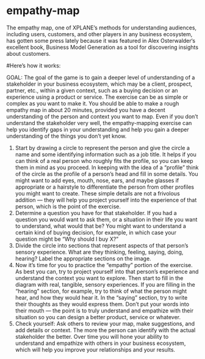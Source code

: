 # empathy-map
The empathy map, one of XPLANE’s methods for understanding audiences, including users, customers, and other players in any business ecosystem, has gotten some press lately because it was featured in Alex Osterwalder‘s excellent book, Business Model Generation as a tool for discovering insights about customers.

#Here’s how it works:

GOAL: The goal of the game is to gain a deeper level of understanding of a stakeholder in your business ecosystem, which may be a client, prospect, partner, etc., within a given context, such as a buying decision or an experience using a product or service. The exercise can be as simple or complex as you want to make it. You should be able to make a rough empathy map in about 20 minutes, provided you have a decent understanding of the person and context you want to map. Even if you don’t understand the stakeholder very well, the empathy-mapping exercise can help you identify gaps in your understanding and help you gain a deeper understanding of the things you don’t yet know.

1. Start by drawing a circle to represent the person and give the circle a name and some identifying information such as a job title. It helps if you can think of a real person who roughly fits the profile, so you can keep them in mind as you proceed. In keeping with the idea of a “profile” think of the circle as the profile of a person’s head and fill in some details. You might want to add eyes, mouth, nose, ears, and maybe glasses if appropriate or a hairstyle to differentiate the person from other profiles you might want to create. These simple details are not a frivolous addition — they will help you project yourself into the experience of that person, which is the point of the exercise.
1. Determine a question you have for that stakeholder. If you had a question you would want to ask them, or a situation in their life you want to understand, what would that be? You might want to understand a certain kind of buying decision, for example, in which case your question might be “Why should I buy X?”
1. Divide the circle into sections that represent aspects of that person’s sensory experience. What are they thinking, feeling, saying, doing, hearing? Label the appropriate sections on the image.
1. Now it’s time for you to practice the “empathy” portion of the exercise. As best you can, try to project yourself into that person’s experience and understand the context you want to explore. Then start to fill in the diagram with real, tangible, sensory experiences. If you are filling in the “hearing” section, for example, try to think of what the person might hear, and how they would hear it. In the “saying” section, try to write their thoughts as they would express them. Don’t put your words into their mouth — the point is to truly understand and empathize with their situation so you can design a better product, service or whatever.
1. Check yourself: Ask others to review your map, make suggestions, and add details or context. The more the person can identify with the actual stakeholder the better. Over time you will hone your ability to understand and empathize with others in your business ecosystem, which will help you improve your relationships and your results.


